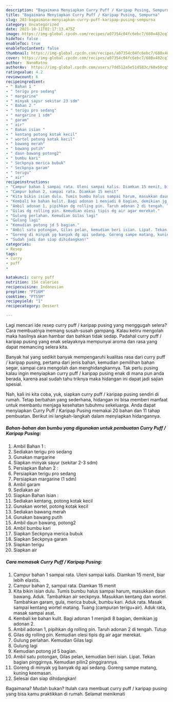 ```yaml
---
description: "Bagaimana Menyiapkan Curry Puff / Karipap Pusing, Sempurna"
title: "Bagaimana Menyiapkan Curry Puff / Karipap Pusing, Sempurna"
slug: 283-bagaimana-menyiapkan-curry-puff-karipap-pusing-sempurna
category: Uncategorized
date: 2021-10-11T02:17:13.475Z
image: https://img-global.cpcdn.com/recipes/a07354c04fc6ebc7/680x482cq70/curry-puff-karipap-pusing-foto-resep-utama.jpg
hideToc: false
enableToc: true
enableTocContent: false
thumbnail: https://img-global.cpcdn.com/recipes/a07354c04fc6ebc7/680x482cq70/curry-puff-karipap-pusing-foto-resep-utama.jpg
cover: https://img-global.cpcdn.com/recipes/a07354c04fc6ebc7/680x482cq70/curry-puff-karipap-pusing-foto-resep-utama.jpg
author:  NanoRatno
authorAv:  https://img-global.cpcdn.com/users/7dd512a5e51d583c/60x60cq50/avatar.jpg
ratingvalue: 4.2
reviewcount: 6
recipeingredient:
- " Bahan 1 "
- " terigu pro sedang"
- " margarine"
- " minyak sayur sekitar 23 sdm"
- " Bahan 2 "
- " terigu pro sedang"
- " margarine 1 sdm"
- " garam"
- " air"
- " Bahan isian "
- " kentang potong kotak kecil"
- " wortel potong kotak kecil"
- " bawang merah"
- " bawang putih"
- " daun bawang potong2"
- " bumbu kari"
- " Seckpnya merica bubuk"
- " Seckpnya garam"
- " terigu"
- " air"
recipeinstructions:
- "Campur bahan 1 sampai rata. Uleni sampai kalis. Diamkan 15 menit, biar lebih elastis."
- "Campur bahan 2, sampai rata. Diamkan 15 menit"
- "Kita bikin isian dulu. Tumis bumbu halus sampai harum, masukkan daun bawang. Aduk. Tambahkan air seckpnya. Masukkan kentang dan wortel. Tambahkan garam, gula, merica bubuk, bumbu kari. Aduk rata. Masak sampai kentang wortel matang. Tuang (campuran terigu+air). Aduk rata, masak sampai asat."
- "Kembali ke bahan kulit. Bagi adonan 1 menjadi 8 bagian, demikian jg adonan 2."
- "Ambil adonan 1, pipihkan dg rolling pin. Taruh adonan 2 di tengah. Tutup"
- "Gilas dg rolling pin. Kemudian olesi tipis dg air agar merekat."
- "Gulung perlahan. Kemudian Gilas lagi"
- "Gulung lagi"
- "Kemudian potong jd 5 bagian."
- "Ambil satu potongan, Gilas pelan, kemudian beri isian. Lipat. Tekan bagian pinggirnya. Kemudian pilin2 pinggirannya."
- "Goreng di minyak yg banyak dg api sedang. Goreng sampe matang, kuning keemasan."
- "Sudah jadi dan siap dihidangkan!"
categories:
- Resep
tags:
- curry
- puff
- 

katakunci: curry puff  
nutrition: 154 calories
recipecuisine: Indonesian
preptime: "PT16M"
cooktime: "PT55M"
recipeyield: "1"
recipecategory: Dessert

---
```



Lagi mencari ide resep curry puff / karipap pusing yang menggugah selera? Cara membuatnya memang susah-susah gampang. Kalau keliru mengolah maka hasilnya akan hambar dan bahkan tidak sedap. Padahal curry puff / karipap pusing yang enak selayaknya mempunyai aroma dan rasa yang dapat memancing selera kita.


Banyak hal yang sedikit banyak mempengaruhi kualitas rasa dari curry puff / karipap pusing, pertama dari jenis bahan, kemudian pemilihan bahan segar, sampai cara mengolah dan menghidangkannya. Tak perlu pusing kalau ingin menyiapkan curry puff / karipap pusing enak di mana pun anda berada, karena asal sudah tahu triknya maka hidangan ini dapat jadi sajian spesial.




Nah, kali ini kita coba, yuk, siapkan curry puff / karipap pusing sendiri di rumah. Tetap berbahan yang sederhana, hidangan ini bisa memberi manfaat untuk membantu menjaga kesehatan tubuhmu sekeluarga. Anda dapat menyiapkan Curry Puff / Karipap Pusing memakai 20 bahan dan 11 tahap pembuatan. Berikut ini langkah-langkah dalam menyiapkan hidangannya.

<!--inarticleads1-->

##### Bahan-bahan dan bumbu yang digunakan untuk pembuatan Curry Puff / Karipap Pusing:

1. Ambil  Bahan 1 :
1. Sediakan  terigu pro sedang
1. Gunakan  margarine
1. Siapkan  minyak sayur (sekitar 2-3 sdm)
1. Persiapkan  Bahan 2 :
1. Persiapkan  terigu pro sedang
1. Persiapkan  margarine (1 sdm)
1. Ambil  garam
1. Sediakan  air
1. Siapkan  Bahan isian :
1. Sediakan  kentang, potong kotak kecil
1. Gunakan  wortel, potong kotak kecil
1. Sediakan  bawang merah
1. Gunakan  bawang putih
1. Ambil  daun bawang, potong2
1. Ambil  bumbu kari
1. Siapkan  Seckpnya merica bubuk
1. Siapkan  Seckpnya garam
1. Siapkan  terigu
1. Siapkan  air




<!--inarticleads2-->

##### Cara memasak Curry Puff / Karipap Pusing:

1. Campur bahan 1 sampai rata. Uleni sampai kalis. Diamkan 15 menit, biar lebih elastis.
1. Campur bahan 2, sampai rata. Diamkan 15 menit
1. Kita bikin isian dulu. Tumis bumbu halus sampai harum, masukkan daun bawang. Aduk. Tambahkan air seckpnya. Masukkan kentang dan wortel. Tambahkan garam, gula, merica bubuk, bumbu kari. Aduk rata. Masak sampai kentang wortel matang. Tuang (campuran terigu+air). Aduk rata, masak sampai asat.
1. Kembali ke bahan kulit. Bagi adonan 1 menjadi 8 bagian, demikian jg adonan 2.
1. Ambil adonan 1, pipihkan dg rolling pin. Taruh adonan 2 di tengah. Tutup
1. Gilas dg rolling pin. Kemudian olesi tipis dg air agar merekat.
1. Gulung perlahan. Kemudian Gilas lagi
1. Gulung lagi
1. Kemudian potong jd 5 bagian.
1. Ambil satu potongan, Gilas pelan, kemudian beri isian. Lipat. Tekan bagian pinggirnya. Kemudian pilin2 pinggirannya.
1. Goreng di minyak yg banyak dg api sedang. Goreng sampe matang, kuning keemasan.
1. Selesai dan siap dihidangkan!



Bagaimana? Mudah bukan? Itulah cara membuat curry puff / karipap pusing yang bisa kamu praktikkan di rumah. Selamat menikmati
